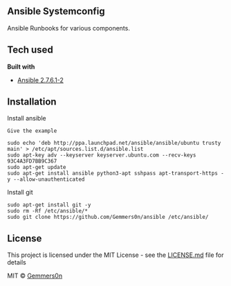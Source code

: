 ## Ansible Systemconfig
Ansible Runbooks for various components.

## Tech used

<b>Built with</b>
- [Ansible 2.7.6.1-2](https://www.ansible.com)



## Installation

Install ansible
```
Give the example

sudo echo 'deb http://ppa.launchpad.net/ansible/ansible/ubuntu trusty main' > /etc/apt/sources.list.d/ansible.list
sudo apt-key adv --keyserver keyserver.ubuntu.com --recv-keys 93C4A3FD7BB9C367
sudo apt-get update
sudo apt-get install ansible python3-apt sshpass apt-transport-https -y --allow-unauthenticated
```

Install git
```
sudo apt-get install git -y
sudo rm -Rf /etc/ansible/*
sudo git clone https://github.com/Gemmers0n/ansible /etc/ansible/
```

## License
This project is licensed under the MIT License - see the [LICENSE.md](LICENSE.md) file for details

MIT © [Gemmers0n]()
